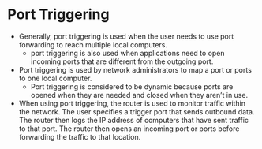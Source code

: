 
# Port Triggering
- Generally, port triggering is used when the user needs to use port forwarding to reach multiple local computers. 
	- port triggering is also used when applications need to open incoming ports that are different from the outgoing port.
- Port triggering is used by network administrators to map a port or ports to one local computer. 
	- Port triggering is considered to be dynamic because ports are opened when they are needed and closed when they aren’t in use.
- When using port triggering, the router is used to monitor traffic within the network. The user specifies a trigger port that sends outbound data. The router then logs the IP address of computers that have sent traffic to that port. The router then opens an incoming port or ports before forwarding the traffic to that location.
